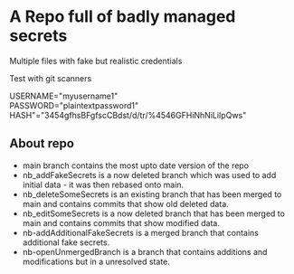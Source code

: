 # A Repo full of badly managed secrets

Multiple files with fake but realistic credentials

Test with git scanners

USERNAME="myusername1"  
PASSWORD="plaintextpassword1"  
HASH"="3454gfhsBFgfscCBdst/d/tr/%4546GFHiNhNiLiIpQws"  


## About repo

- main branch contains the most upto date version of the repo
- nb_addFakeSecrets is a now deleted branch which was used to add initial data - it was then rebased onto main.
- nb_deleteSomeSecrets is an existing branch that has been merged to main and contains commits that show old deleted data.
- nb_editSomeSecrets is a now deleted branch that has been merged to main and contains commits that show modified data.
- nb-addAdditionalFakeSecrets is a merged branch that contains additional fake secrets.
- nb-openUnmergedBranch is a branch that contains additions and modifications but in a unresolved state.
